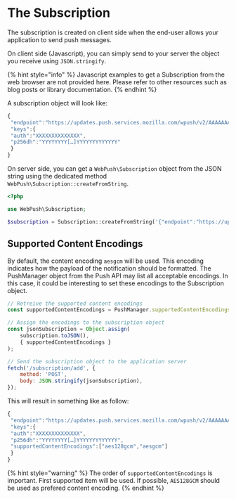 # The Subscription

The subscription is created on client side when the end-user allows your application to send push messages.

On client side (Javascript), you can simply send to your server the object you receive using `JSON.stringify`.

{% hint style="info" %}
Javascript examples to get a Subscription from the web browser are not provided here. Please refer to other resources such as blog posts or library documentation.
{% endhint %}

A subscription object will look like:

```javascript
{
 "endpoint":"https://updates.push.services.mozilla.com/wpush/v2/AAAAAAAA[…]AAAAAAAAA",
 "keys":{
 "auth":"XXXXXXXXXXXXXX",
 "p256dh":"YYYYYYYY[…]YYYYYYYYYYYYY"
 }
}
```

On server side, you can get a `WebPush\Subscription` object from the JSON string using the dedicated method `WebPush\Subscription::createFromString`.

```php
<?php

use WebPush\Subscription;

$subscription = Subscription::createFromString('{"endpoint":"https://updates.push.services.mozilla.com/wpush/v2/AAAAAAAA[…]AAAAAAAAA","keys":{"auth":"XXXXXXXXXXXXXX","p256dh":"YYYYYYYY[…]YYYYYYYYYYYYY"}}');
```

## Supported Content Encodings

By default, the content encoding `aesgcm` will be used. This encoding indicates how the payload of the notification should be formatted. The PushManager object from the Push API may list all acceptable encodings. In this case, it could be interesting to set these encodings to the Subscription object.

```javascript
// Retreive the supported content encodings
const supportedContentEncodings = PushManager.supportedContentEncodings || ['aesgcm'];

// Assign the encodings to the subscription object
const jsonSubscription = Object.assign(
    subscription.toJSON(),
    { supportedContentEncodings }
);

// Send the subscription object to the application server
fetch('/subscription/add', {
    method: 'POST',
    body: JSON.stringify(jsonSubscription),
});
```

This will result in something like as follow:

```javascript
{
 "endpoint":"https://updates.push.services.mozilla.com/wpush/v2/AAAAAAAA[…]AAAAAAAAA",
 "keys":{
 "auth":"XXXXXXXXXXXXXX",
 "p256dh":"YYYYYYYY[…]YYYYYYYYYYYYY",
 "supportedContentEncodings":["aes128gcm","aesgcm"]
 }
}
```

{% hint style="warning" %}
The order of `supportedContentEncodings` is important. First supported item will be used. If possible, `AES128GCM` should be used as prefered content encoding.
{% endhint %}
